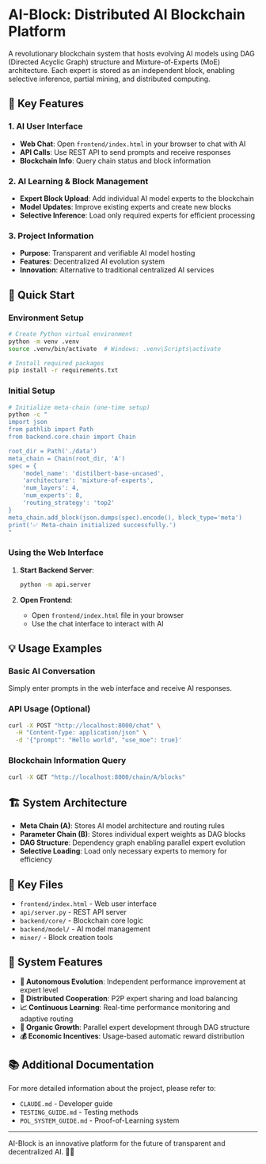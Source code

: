 # AI-Block: Distributed AI Blockchain Platform

A revolutionary blockchain system that hosts evolving AI models using DAG (Directed Acyclic Graph) structure and Mixture-of-Experts (MoE) architecture. Each expert is stored as an independent block, enabling selective inference, partial mining, and distributed computing.

## 🎯 Key Features

### 1. AI User Interface
- **Web Chat**: Open `frontend/index.html` in your browser to chat with AI
- **API Calls**: Use REST API to send prompts and receive responses
- **Blockchain Info**: Query chain status and block information

### 2. AI Learning & Block Management
- **Expert Block Upload**: Add individual AI model experts to the blockchain
- **Model Updates**: Improve existing experts and create new blocks
- **Selective Inference**: Load only required experts for efficient processing

### 3. Project Information
- **Purpose**: Transparent and verifiable AI model hosting
- **Features**: Decentralized AI evolution system
- **Innovation**: Alternative to traditional centralized AI services

## 🚀 Quick Start

### Environment Setup
```bash
# Create Python virtual environment
python -m venv .venv
source .venv/bin/activate  # Windows: .venv\Scripts\activate

# Install required packages
pip install -r requirements.txt
```

### Initial Setup
```bash
# Initialize meta-chain (one-time setup)
python -c "
import json
from pathlib import Path
from backend.core.chain import Chain

root_dir = Path('./data')
meta_chain = Chain(root_dir, 'A')
spec = {
    'model_name': 'distilbert-base-uncased',
    'architecture': 'mixture-of-experts',
    'num_layers': 4,
    'num_experts': 8,
    'routing_strategy': 'top2'
}
meta_chain.add_block(json.dumps(spec).encode(), block_type='meta')
print('✅ Meta-chain initialized successfully.')
"
```

### Using the Web Interface
1. **Start Backend Server**:
   ```bash
   python -m api.server
   ```

2. **Open Frontend**:
   - Open `frontend/index.html` file in your browser
   - Use the chat interface to interact with AI

## 💡 Usage Examples

### Basic AI Conversation
Simply enter prompts in the web interface and receive AI responses.

### API Usage (Optional)
```bash
curl -X POST "http://localhost:8000/chat" \
  -H "Content-Type: application/json" \
  -d '{"prompt": "Hello world", "use_moe": true}'
```

### Blockchain Information Query
```bash
curl -X GET "http://localhost:8000/chain/A/blocks"
```

## 🏗️ System Architecture

- **Meta Chain (A)**: Stores AI model architecture and routing rules
- **Parameter Chain (B)**: Stores individual expert weights as DAG blocks
- **DAG Structure**: Dependency graph enabling parallel expert evolution
- **Selective Loading**: Load only necessary experts to memory for efficiency

## 📁 Key Files

- `frontend/index.html` - Web user interface
- `api/server.py` - REST API server
- `backend/core/` - Blockchain core logic
- `backend/model/` - AI model management
- `miner/` - Block creation tools

## 🎯 System Features

- **🔄 Autonomous Evolution**: Independent performance improvement at expert level
- **🤝 Distributed Cooperation**: P2P expert sharing and load balancing
- **📈 Continuous Learning**: Real-time performance monitoring and adaptive routing
- **🧬 Organic Growth**: Parallel expert development through DAG structure
- **💰 Economic Incentives**: Usage-based automatic reward distribution

## 📚 Additional Documentation

For more detailed information about the project, please refer to:
- `CLAUDE.md` - Developer guide
- `TESTING_GUIDE.md` - Testing methods
- `POL_SYSTEM_GUIDE.md` - Proof-of-Learning system

---

AI-Block is an innovative platform for the future of transparent and decentralized AI. 🤖✨